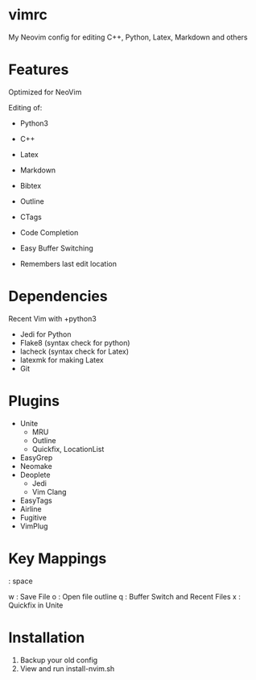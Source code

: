 # vimrc
My Neovim config for editing  C++, Python, Latex, Markdown and others

# Features

Optimized for NeoVim

Editing of:
- Python3
- C++
- Latex
- Markdown
- Bibtex

- Outline
- CTags
- Code Completion
- Easy Buffer Switching
- Remembers last edit location


# Dependencies

Recent Vim with +python3
- Jedi for Python
- Flake8 (syntax check for python)
- lacheck (syntax check for Latex)
- latexmk for making Latex
- Git

# Plugins

- Unite
    - MRU
    - Outline
    - Quickfix, LocationList
- EasyGrep
- Neomake
- Deoplete
    - Jedi
    - Vim Clang
- EasyTags
- Airline
- Fugitive
- VimPlug

# Key Mappings

<Leader>: space

<Leader> w : Save File
<Leader> o : Open file outline
<Leader> q : Buffer Switch and Recent Files
<Leader> x : Quickfix in Unite

# Installation

1. Backup your old config
1. View and run install-nvim.sh
